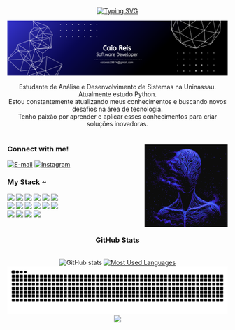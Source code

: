 <div align="center">
  <a href="https://git.io/typing-svg">
    <img src="https://readme-typing-svg.herokuapp.com?font=Fira+Code&color=%230000FF&size=25&center=true&vCenter=true&width=500&lines=Welcome+to+my+profile!" alt="Typing SVG">
  </a>
</div>

<p align="center">
  <img src="./assets/banner.png" alt="Caio Reis - GitHub Banner">
</p>

<p align="center">
  Estudante de Análise e Desenvolvimento de Sistemas na Uninassau. Atualmente estudo Python.<br>
  Estou constantemente atualizando meus conhecimentos e buscando novos desafios na área de tecnologia.<br>
  Tenho paixão por aprender e aplicar esses conhecimentos para criar soluções inovadoras.
</p>

#
<img align="right" alt="" height="190px" src="./assets/Glitch Space GIF by patternbase.gif">
<h3 align="left">Connect with me!</h3>

[![E-mail](https://img.shields.io/badge/-Email-000?style=for-the-badge&logo=microsoft-outlook&logoColor=FF00F6&color:FFF)](mailto:caioreis29974@gmail.com)
[![Instagram](https://img.shields.io/badge/-Instagram-000?style=for-the-badge&logo=instagram&logoColor=FF00F6&color:FFF)](https://www.instagram.com/caio.xyz_)


<h3 align="left">My Stack ~</h3>

<a href="#"><img src="https://img.shields.io/badge/Python-3776AB?style=for-the-badge&logo=python&logoColor=white" /></a>
<a href="#"><img src="https://img.shields.io/badge/HTML5-E34F26?style=for-the-badge&logo=html5&logoColor=white" /></a>
<a href="#"><img src="https://img.shields.io/badge/CSS3-1572B6?style=for-the-badge&logo=css3&logoColor=white" /></a>
<a href="#"><img src="https://img.shields.io/badge/JavaScript-F7DF1E?style=for-the-badge&logo=javascript&logoColor=black" /></a>
<a href="#"><img src="https://img.shields.io/badge/Node.js-43853D?style=for-the-badge&logo=node.js&logoColor=white" /></a>
<a href="#"><img src="https://img.shields.io/badge/SQL-003B57?style=for-the-badge&logo=mysql&logoColor=white" /></a>
<br>
<a href="#"><img src="https://img.shields.io/badge/Git-F05032?style=for-the-badge&logo=git&logoColor=white" /></a>
<a href="#"><img src="https://img.shields.io/badge/GitHub-181717?style=for-the-badge&logo=github&logoColor=white" /></a>
<a href="#"><img src="https://img.shields.io/badge/PowerShell-5391FE?style=for-the-badge&logo=powershell&logoColor=white" /></a>
<a href="#"><img src="https://img.shields.io/badge/VSCode-007ACC?style=for-the-badge&logo=visual-studio-code&logoColor=white" /></a>
<a href="#"><img src="https://img.shields.io/badge/Discord-5865F2?style=for-the-badge&logo=discord&logoColor=white" /></a>
<a href="#"><img src="https://img.shields.io/badge/Spotify-1DB954?style=for-the-badge&logo=spotify&logoColor=white" /></a>
<br>
<a href="#"><img src="https://img.shields.io/badge/Render-0093E9?style=for-the-badge&logo=render&logoColor=white" /></a>
<a href="#"><img src="https://img.shields.io/badge/Vercel-000?style=for-the-badge&logo=vercel&logoColor=white" /></a>
<a href="#"><img src="https://img.shields.io/badge/Netlify-00C7B7?style=for-the-badge&logo=netlify&logoColor=white" /></a>
<a href="#"><img src="https://img.shields.io/badge/NPM-CB3837?style=for-the-badge&logo=npm&logoColor=white" /></a>

#
<div style="text-align: center;" align="center">
  <h3> GitHub Stats </h3>
  <br>
  <img src="https://github-readme-stats-git-masterrstaa-rickstaa.vercel.app/api?username=caioreis29974&hide_title=true&show_icons=true&include_all_commits=false&count_private=false&line_height=25&hide=issues&border_radius=3&border_color=0366d6&theme=github_dark" alt="GitHub stats">
  <a href="https://github.com/caioreis29974/github-readme-stats">
    <img src="https://github-readme-stats-git-masterrstaa-rickstaa.vercel.app/api/top-langs/?username=caioreis29974&line_height=10&card_width=290&layout=compact&hide_title=false&count_private=false&langs_count=4&show_icons=true&count_private=true&border_color=0366d6&theme=github_dark" alt="Most Used Languages">
  </a>
</div>

<div align="center">
  <picture>
    <source media="(prefers-color-scheme: dark)" srcset="https://raw.githubusercontent.com/caioreis29974/caioreis29974/output/github-contribution-grid-snake-dark.svg">
    <source media="(prefers-color-scheme: light)" srcset="https://raw.githubusercontent.com/caioreis29974/caioreis29974/output/github-contribution-grid-snake-dark.svg">
    <img alt="github contribution grid snake animation" src="https://raw.githubusercontent.com/caioreis29974/caioreis29974/output/github-contribution-grid-snake.svg">
  </picture>
</div>

<div align="center">
  <a href="https://github.com/caioreis29974/github-readme-activity-graph">
    <img src="https://github-readme-activity-graph.vercel.app/graph?username=caioreis29974&theme=github_dark&custom_title=Contribution%20Graph&bg_color=00000000&title_color=0366d6&color=0366d6&point=1f6feb&line=0366d6&area_color=0366d6&area=true&hide_border=true">
  </a>
</div>
